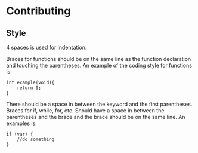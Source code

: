 Contributing
====

## Style

4 spaces is used for indentation.

Braces for functions should be on the same line as the function declaration and touching the parentheses. An example of the coding style for functions is:

```
int example(void){
    return 0;
}
```

There should be a space in between the keyword and the first parentheses. Braces for if, while, for, etc. Should have a space in between the parentheses and the brace and the brace should be on the same line. An examples is:

```
if (var) {
    //do something
}
```
